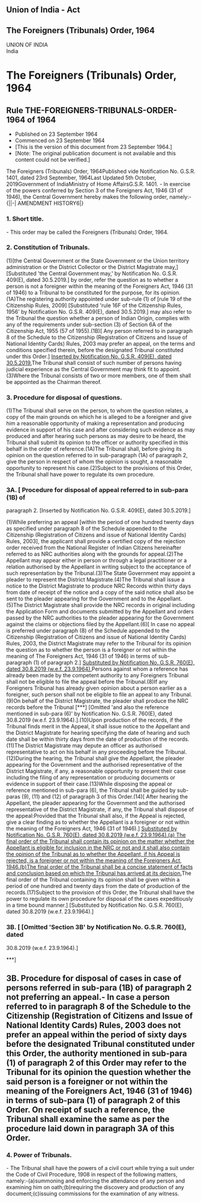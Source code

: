 ## Union of India - Act

## The Foreigners (Tribunals) Order, 1964

UNION OF INDIA  
India

# The Foreigners (Tribunals) Order, 1964

## Rule THE-FOREIGNERS-TRIBUNALS-ORDER-1964 of 1964

  * Published on 23 September 1964 
  * Commenced on 23 September 1964 
  * [This is the version of this document from 23 September 1964.] 
  * [Note: The original publication document is not available and this content could not be verified.] 

The Foreigners (Tribunals) Order, 1964Published vide Notification No. G.S.R.
1401, dated 23rd September, 1964Last Updated 5th October, 2019Government of
IndiaMinistry of Home AffairsG.S.R. 1401. - In exercise of the powers
conferred by Section 3 of the Foreigners Act, 1946 (31 of 1946), the Central
Government hereby makes the following order, namely:-{||-| AMENDMENT
HISTORY6|}

### 1. Short title.

\- This order may be called the Foreigners (Tribunals) Order, 1964.

### 2. Constitution of Tribunals.

(1)[the Central Government or the State Government or the Union territory
administration or the District Collector or the District Magistrate may,]
[Substituted 'the Central Government may,' by Notification No. G.S.R. 409(E),
dated 30.5.2019.] by order, refer the question as to whether a person is not a
foreigner within the meaning of the Foreigners Act, 1946 (31 of 1946) to a
Tribunal to be constituted for the purpose, for its opinion.(1A)The
registering authority appointed under sub-rule (1) of [rule 19 of the
Citizenship Rules, 2009] [Substituted 'rule 16F of the Citizenship Rules,
1956' by Notification No. G.S.R. 409(E), dated 30.5.2019.] may also refer to
the Tribunal the question whether a person of Indian Origin, complies with any
of the requirements under sub-section (3) of Section 6A of the Citizenship
Act, 1955 (57 of 1955).(1B)[ Any person referred to in paragraph 8 of the
Schedule to the Citizenship (Registration of Citizens and Issue of National
Identity Cards) Rules, 2003 may prefer an appeal, on the terms and conditions
specified therein, before the designated Tribunal constituted under this
Order.] [Inserted by Notification No. G.S.R. 409(E), dated 30.5.2019.](2)The
Tribunal shall consist of such number of persons having judicial experience as
the Central Government may think fit to appoint.(3)Where the Tribunal consists
of two or more members, one of them shall be appointed as the Chairman
thereof.

### 3. Procedure for disposal of questions.

(1)The Tribunal shall serve on the person, to whom the question relates, a
copy of the main grounds on which he is alleged to be a foreigner and give him
a reasonable opportunity of making a representation and producing evidence in
support of his case and after considering such evidence as may produced and
after hearing such persons as may desire to be heard, the Tribunal shall
submit its opinion to the officer or authority specified in this behalf in the
order of reference.(1A)The Tribunal shall, before giving its opinion on the
question referred to in sub-paragraph (1A) of paragraph 2, give the person in
respect of whom the opinion is sought, a reasonable opportunity to represent
his case.(2)Subject to the provisions of this Order, the Tribunal shall have
power to regulate its own procedure.

### 3A. [ Procedure for disposal of appeal referred to in sub-para (1B) of
paragraph 2. [Inserted by Notification No. G.S.R. 409(E), dated 30.5.2019.]

(1)While preferring an appeal [within the period of one hundred twenty days as
specified under paragraph 8 of the Schedule appended to the Citizenship
(Registration of Citizens and issue of National Identity Cards) Rules, 2003],
the applicant shall provide a certified copy of the rejection order received
from the National Register of Indian Citizens hereinafter referred to as NRC
authorities along with the grounds for appeal.(2)The Appellant may appear
either in person or through a legal practitioner or a relation authorised by
the Appellant in writing subject to the acceptance of such representation by
the Tribunal.(3)The State Government may appoint a pleader to represent the
District Magistrate.(4)The Tribunal shall issue a notice to the District
Magistrate to produce NRC Records within thirty days from date of receipt of
the notice and a copy of the said notice shall also be sent to the pleader
appearing for the Government and to the Appellant.(5)The District Magistrate
shall provide the NRC records in original including the Application Form and
documents submitted by the Appellant and orders passed by the NRC authorities
to the pleader appearing for the Government against the claims or objections
filed by the Appellant.(6)[ In case no appeal is preferred under paragraph (8)
of the Schedule appended to the Citizenship (Registration of Citizens and
issue of National Identity Cards) Rules, 2003, the District Magistrate may
refer to the Tribunal for its opinion the question as to whether the person is
a foreigner or not within the meaning of The Foreigners Act, 1946 (31 of 1946)
in terms of sub-paragraph (1) of paragraph 2.] [Substituted by Notification
No. G.S.R. 760(E), dated 30.8.2019 (w.e.f. 23.9.1964).](7)Persons against whom
a reference has already been made by the competent authority to any Foreigners
Tribunal shall not be eligible to file the appeal before the Tribunal.(8)If
any Foreigners Tribunal has already given opinion about a person earlier as a
foreigner, such person shall not be eligible to file an appeal to any
Tribunal.(9)On behalf of the District Magistrate, the pleader shall produce
the NRC records before the Tribunal [***] [Omitted 'and also the reference
mentioned in sub-para (6)' by Notification No. G.S.R. 760(E), dated 30.8.2019
(w.e.f. 23.9.1964).].(10)Upon production of the records, if the Tribunal finds
merit in the Appeal, it shall issue notice to the Appellant and the District
Magistrate for hearing specifying the date of hearing and such date shall be
within thirty days from the date of production of the records.(11)The District
Magistrate may depute an officer as authorised representative to act on his
behalf in any proceeding before the Tribunal.(12)During the hearing, the
Tribunal shall give the Appellant, the pleader appearing for the Government
and the authorised representative of the District Magistrate, if any, a
reasonable opportunity to present their case including the filing of any
representation or producing documents or evidence in support of their
case.(13)While disposing the appeal or reference mentioned in sub-para (6),
the Tribunal shall be guided by sub-paras (9), (11) and (12) of paragraph 3 of
this Order.(14)[ After hearing the Appellant, the pleader appearing for the
Government and the authorised representative of the District Magistrate, if
any, the Tribunal shall dispose of the appeal:Provided that the Tribunal shall
also, if the Appeal is rejected, give a clear finding as to whether the
Appellant is a foreigner or not within the meaning of the Foreigners Act, 1946
(31 of 1946).] [Substituted by Notification No. G.S.R. 760(E), dated 30.8.2019
(w.e.f. 23.9.1964).](15)[(a) The final order of the Tribunal shall contain its
opinion on the matter whether the Appellant is eligible for inclusion in the
NRC or not and it shall also contain the opinion of the Tribunal as to whether
the Appellant, if his Appeal is rejected, is a foreigner or not within the
meaning of the Foreigners Act, 1946.(b)The final order of the Tribunal shall
be a concise statement of facts and conclusion based on which the Tribunal has
arrived at its decision.](16)The final order of the Tribunal containing its
opinion shall be given within a period of one hundred and twenty days from the
date of production of the records.(17)Subject to the provision of this Order,
the Tribunal shall have the power to regulate its own procedure for disposal
of the cases expeditiously in a time bound manner.] [Substituted by
Notification No. G.S.R. 760(E), dated 30.8.2019 (w.e.f. 23.9.1964).]

### 3B. [ [Omitted 'Section 3B' by Notification No. G.S.R. 760(E), dated
30.8.2019 (w.e.f. 23.9.1964).]

***]

3B. Procedure for disposal of cases in case of persons referred in sub-para
(1B) of paragraph 2 not preferring an appeal.- In case a person referred to in
paragraph 8 of the Schedule to the Citizenship (Registration of Citizens and
Issue of National Identity Cards) Rules, 2003 does not prefer an appeal within
the period of sixty days before the designated Tribunal constituted under this
Order, the authority mentioned in sub-para (1) of paragraph 2 of this Order
may refer to the Tribunal for its opinion the question whether the said person
is a foreigner or not within the meaning of the Foreigners Act, 1946 (31 of
1946) in terms of sub-para (1) of paragraph 2 of this Order. On receipt of
such a reference, the Tribunal shall examine the same as per the procedure
laid down in paragraph 3A of this Order.  
---  
  
### 4. Power of Tribunals.

\- The Tribunal shall have the powers of a civil court while trying a suit
under the Code of Civil Procedure, 1908 in respect of the following matters,
namely:-(a)summoning and enforcing the attendance of any person and examining
him on oath;(b)requiring the discovery and production of any
document;(c)issuing commissions for the examination of any witness.

